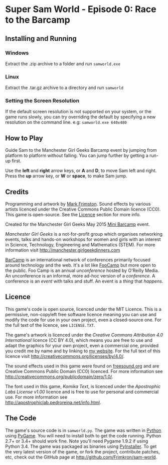 Super Sam World - Episode 0: Race to the Barcamp
================================================

Installing and Running
----------------------

### Windows ###
Extract the .zip archive to a folder and run `samworld.exe`

### Linux ###
Extract the .tar.gz archive to a directory and run `samworld`

### Setting the Screen Resolution ###

If the default screen resolution is not supported on your system, or the game
runs slowly, you can try overriding the default by specifying a new resolution
on the command line. e.g: `samworld.exe 640x480`

How to Play
-----------

Guide Sam to the Manchester Girl Geeks Barcamp event by jumping from platform to
platform without falling. You can jump further by getting a run-up first.

Use the __left__ and __right__ arrow keys, or __A__ and __D__, to move Sam left
and right. Press the __up__ arrow key, or __W__ or __space__, to make Sam jump.

Credits
-------

Programming and artwork by [Mark Frimston]. Sound effects by various artists
licenced under the Creative Commons Public Domain licence (CC0). This game is
open-source. See the [Licence](#licence) section for more info.

Created for the Manchester Girl Geeks May 2015 [Mini Barcamp] event. 

_Manchester Girl Geeks_ is a not-for-profit group which organises networking
events, talks and hands-on workshops for women and girls with an interest in 
Science, Technology, Engineering and Mathematics (STEM). For more information 
visit <http://manchester.girlgeekdinners.com>

[BarCamp] is an international network of conferences primarily focused around
technology and the web. It's a lot like [FooCamp] but more open to the public. 
Foo Camp is an annual _unconference_ hosted by O'Reilly Media. An unconference
is an informal, more ad-hoc version of a _conference_. A conference is an
_event_ with talks and stuff. An event is a _thing_ that _happens_.

[Mark Frimston]: http://markfrimston.co.uk
[Mini Barcamp]: http://manchester.girlgeekdinners.com/barcamp/
[BarCamp]: http://barcamp.org
[FooCamp]: http://en.wikipedia.org/wiki/Foo_Camp

Licence
-------

This game's code is open source, licenced under the MIT Licence. This is a
permissive, non-copyleft free software licence meaning you can use and modify
the code for use in your own project, even a closed-source one. For the full
text of the licence, see `LICENSE.TXT`.

The game's artwork is licenced under the _Creative Commons Attribution 4.0 
International_ licence (CC BY 4.0), which means you are free to use and adapt
the graphics for your own project, even a commercial one, provided you credit me
by name and by linking to [my website]. For the full text of this licence visit
<http://creativecommons.org/licenses/by/4.0/>.

The sound effects used in this game were found on [freesound.org] and are
Creative Commons Public Domain (CC0) licenced. For more information see
<http://creativecommons.org/publicdomain/zero/1.0/>.

The font used in this game, _Komika Text_, is licenced under the 
_Apostrophic Labs License v1.00_ licence and is free to use for personal and
commercial use. For more information see 
<http://apostrophiclab.pedroreina.net/info.html>.

[my website]: http://markfrimston.co.uk
[freesound.org]: http://freesound.org

The Code
--------

The game's source code is in `samworld.py`. The game was written in [Python] 
using [PyGame]. You will need to install both to get the code running. 
Python 2.7+ or 3.4+ should work fine. Note you'll need Pygame 1.9.2 if using 
Python 3.4. The game was packaged as binaries using [PyInstaller]. To get the 
very latest version of the game, or fork the project, contribute patches, etc, 
check out the GitHub page at <http://github.com/Frimkron/sam-world>.

[Python]: https://www.python.org/
[PyGame]: http://pygame.org
[PyInstaller]: http://www.pyinstaller.org
